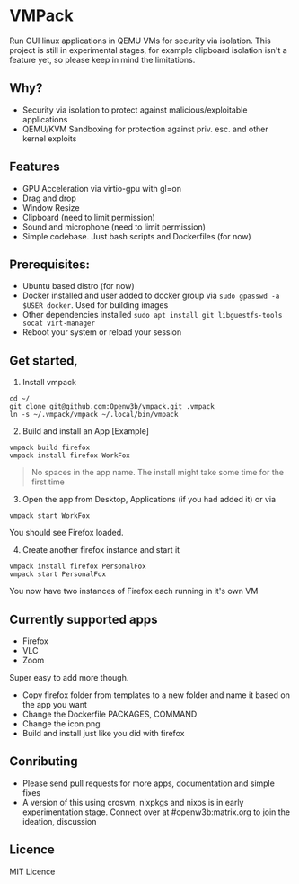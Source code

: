 # VMPack

Run GUI linux applications in QEMU VMs for security via isolation. This project is still in experimental stages, for example clipboard isolation isn't a feature yet, so please keep in mind the limitations.

## Why?

- Security via isolation to protect against malicious/exploitable applications
- QEMU/KVM Sandboxing for protection against priv. esc. and other kernel exploits

## Features

- GPU Acceleration via virtio-gpu with gl=on
- Drag and drop
- Window Resize
- Clipboard (need to limit permission)
- Sound and microphone (need to limit permission)
- Simple codebase. Just bash scripts and Dockerfiles (for now)

## Prerequisites:
- Ubuntu based distro (for now)
- Docker installed and user added to docker group via `sudo gpasswd -a $USER docker`. Used for building images
- Other dependencies installed `sudo apt install git libguestfs-tools socat virt-manager`
- Reboot your system or reload your session

## Get started,

1. Install vmpack
```
cd ~/
git clone git@github.com:Openw3b/vmpack.git .vmpack
ln -s ~/.vmpack/vmpack ~/.local/bin/vmpack
```

2. Build and install an App [Example]
```
vmpack build firefox
vmpack install firefox WorkFox
```

> No spaces in the app name.
> The install might take some time for the first time

3. Open the app from Desktop, Applications (if you had added it) or via

```
vmpack start WorkFox
```

You should see Firefox loaded.

4. Create another firefox instance and start it

```
vmpack install firefox PersonalFox
vmpack start PersonalFox
```

You now have two instances of Firefox each running in it's own VM

## Currently supported apps

- Firefox
- VLC
- Zoom

Super easy to add more though. 
- Copy firefox folder from templates to a new folder and name it based on the app you want
- Change the Dockerfile PACKAGES, COMMAND
- Change the icon.png
- Build and install just like you did with firefox

## Conributing

- Please send pull requests for more apps, documentation and simple fixes
- A version of this using crosvm, nixpkgs and nixos is in early experimentation stage. Connect over at #openw3b:matrix.org to join the ideation, discussion

## Licence

MIT Licence